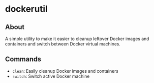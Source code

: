 dockerutil
==========

About
-----
A simple utility to make it easier to cleanup leftover Docker images and
containers and switch between Docker virtual machines.

Commands
--------

- `clean`: Easily cleanup Docker images and containers
- `switch`: Switch active Docker machine
